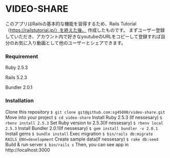 # VIDEO-SHARE
このアプリはRailsの基本的な機能を習得するため、Rails Tutorial（https://railstutorial.jp/）を終えた後、
作成したものです。
まずユーザー登録していただき、アカウント内で好きなyoutubeのURLをコピーして登録すれば自分のお気に入り動画として他のユーザーとシェアできます。


### Requirement
Ruby 2.5.3

Rails 5.2.3

Bundler 2.0.1

### Installation
Clone this repository
`$ git clone git@github.com:sg45000/video-share.git`
Move into your project
`$ cd video-share`
Install Ruby 2.5.3 (If nessesary)
`$ rbenv install 2.5.3`
Set Ruby version to 2.5.3(If nessesary)
`$ rbenv local 2.5.3`
Install Bundler 2.0.1(If nessesary)
`$ gem install bundler -v 2.0.1`
Install gems
`$ bundle install`
Exec migration
`$ bin/rails db:migrate RAILS_ENV=development`
Create sample data(If nessesary)
`$ rake db:seed`
Build & run server
`$ bin/rails s`
Then, you can see app in http://localhost:3000
